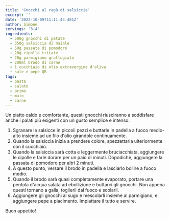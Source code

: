 ```yaml
---
title: 'Gnocchi al ragù di salsiccia'
excerpt: ''
date: '2022-10-09T11:11:45.481Z'
author: Simone
servings: '3-4'
ingredients:
  - 500g gnocchi di patate
  - 350g salsiccia di maiale
  - 50g passata di pomodoro
  - 20g cipolle tritate
  - 20g parmigiano grattugiato
  - 200ml brodo di carne
  - 1 cucchiaio di olio extravergine d'oliva
  - sale e pepe QB
tags:
  - pasta
  - salato
  - primo
  - main
  - carne
---
```


Un piatto caldo e comfortante, questi gnocchi riusciranno a soddisfare anche i palati più esigenti con un gusto semplice e intenso.

1. Sgranare le salsicce in piccoli pezzi e buttarle in padella a fuoco medio-alto insieme ad un filo d'olio girandole continuamente.
1. Quando la salsiccia inizia a prendere colore, spezzettarla ulteriormente con il cucchiaio.
1. Quando la salsiccia sarà cotta e leggermente bruciacchiata, aggiungere le cipolle e farle dorare per un paio di minuti. Dopodichè, aggiungere la passata di pomodoro per altri 2 minuti.
1. A questo punto, versare il brodo in padella e lasciarlo bollire a fuoco medio.
1. Quando il brodo sarà quasi completamente evaporato, portare una pentola d'acqua salata ad ebollizione e buttarci gli gnocchi. Non appena questi tornano a galla, toglierli dal fuoco e scolarli.
1. Aggiungere gli gnocchi al sugo e mescolarli insieme al parmigiano, e aggiungere pepe a piacimento. Impiattare il tutto e servire.

Buon appetito!

